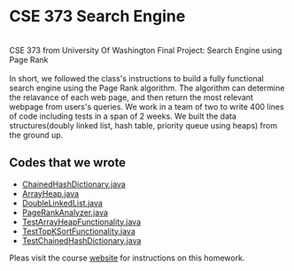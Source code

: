 # CSE 373 Search Engine
<br />CSE 373 from University Of Washington Final Project: Search Engine using Page Rank
<br /><br />In short, we followed the class's instructions to build a fully functional search engine using the Page Rank algorithm. The algorithm can determine the relavance of each web page, and then return the most relevant webpage from users's queries. We work in a team of two to write 400 lines of code including tests in a span of 2 weeks. We built the data structures(doubly linked list, hash table, priority queue using heaps) from the ground up.
## Codes that we wrote
* [ChainedHashDictionary.java][2]
* [ArrayHeap.java][3]
* [DoubleLinkedList.java][4]
* [PageRankAnalyzer.java][5]
* [TestArrayHeapFunctionality.java][6]
* [TestTopKSortFunctionality.java][7]
* [TestChainedHashDictionary.java][8]

Pleas visit the course [website][1] for instructions on this homework.

[1]: https://courses.cs.washington.edu/courses/cse373/18sp/project3/overview.html
[2]:https://github.com/ShaneNguyen99/CSE373_Search_Engine/blob/master/src/main/java/datastructures/concrete/dictionaries/ChainedHashDictionary.java
[3]: https://github.com/ShaneNguyen99/CSE373_Search_Engine/blob/master/src/main/java/datastructures/concrete/ArrayHeap.java
[4]:https://github.com/ShaneNguyen99/CSE373_Search_Engine/blob/master/src/main/java/datastructures/concrete/DoubleLinkedList.java
[5]: https://github.com/ShaneNguyen99/CSE373_Search_Engine/blob/master/src/main/java/search/analyzers/PageRankAnalyzer.java
[6]: https://github.com/ShaneNguyen99/CSE373_Search_Engine/blob/master/src/test/java/datastructures/sorting/TestArrayHeapFunctionality.java
[7]: https://github.com/ShaneNguyen99/CSE373_Search_Engine/blob/master/src/test/java/datastructures/sorting/TestTopKSortFunctionality.java
[8]: https://github.com/ShaneNguyen99/CSE373_Search_Engine/blob/master/src/test/java/datastructures/dictionaries/TestChainedHashDictionary.java
